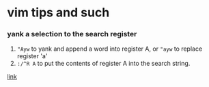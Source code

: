 # vim tips and such

### yank a selection to the search register

1. `"Ayw` to yank and append a word into register A, or `"ayw` to replace register 'a'
2. `:/^R A` to put the contents of register A into the search string.

[link](https://stackoverflow.com/questions/2312844/vim-yank-into-search-register)
